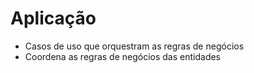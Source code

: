 # Aplicação
- Casos de uso que orquestram as regras de negócios
- Coordena as regras de negócios das entidades
